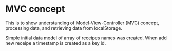 # MVC concept

This is to show understanding of Model-View-Controller (MVC) concept, processing data, and retrieving data from localStorage.

Simple initial data model of array of receipes names was created. When add new receipe a timestamp is created as a key id.